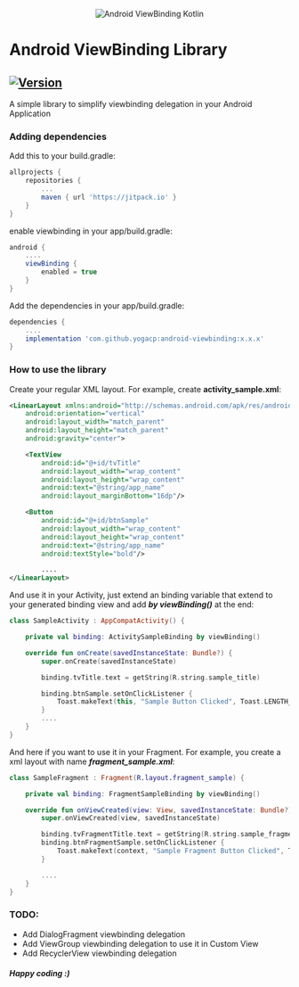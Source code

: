 <p align="center">
<img alt="Android ViewBinding Kotlin" src=https://raw.githubusercontent.com/yogacp/android-viewbinding/master/assets/android_viewbinding_kotlin.png />
</p>

Android ViewBinding Library
========================================================
[![Version](https://img.shields.io/badge/version-1.0.1-green)](https://github.com/yogacp/android-viewbinding/releases/tag/1.0.1)
----------------------------------------------------------

A simple library to simplify viewbinding delegation in your Android Application

### Adding dependencies
Add this to your build.gradle:
```groovy
allprojects {
	repositories {
		...
		maven { url 'https://jitpack.io' }
	}
}
```

enable viewbinding in your app/build.gradle:
```groovy
android {
    ....
    viewBinding {
        enabled = true
    }
}
```

Add the dependencies in your app/build.gradle:
```groovy
dependencies {
    ....
    implementation 'com.github.yogacp:android-viewbinding:x.x.x'
}
```

### How to use the library
Create your regular XML layout. For example, create **activity_sample.xml**:
```xml
<LinearLayout xmlns:android="http://schemas.android.com/apk/res/android"
    android:orientation="vertical"
    android:layout_width="match_parent"
    android:layout_height="match_parent"
    android:gravity="center">

    <TextView
        android:id="@+id/tvTitle"
        android:layout_width="wrap_content"
        android:layout_height="wrap_content"
        android:text="@string/app_name"
        android:layout_marginBottom="16dp"/>

    <Button
        android:id="@+id/btnSample"
        android:layout_width="wrap_content"
        android:layout_height="wrap_content"
        android:text="@string/app_name"
        android:textStyle="bold"/>

        ....
</LinearLayout>
```

And use it in your Activity, just extend an binding variable that extend to your generated binding view and add ***by viewBinding()*** at the end:
```kotlin
class SampleActivity : AppCompatActivity() {

    private val binding: ActivitySampleBinding by viewBinding()

    override fun onCreate(savedInstanceState: Bundle?) {
        super.onCreate(savedInstanceState)

        binding.tvTitle.text = getString(R.string.sample_title)

        binding.btnSample.setOnClickListener {
            Toast.makeText(this, "Sample Button Clicked", Toast.LENGTH_SHORT).show()
        }
        ....
    }
}
```

And here if you want to use it in your Fragment. For example, you create a xml layout with name ***fragment_sample.xml***:
```kotlin
class SampleFragment : Fragment(R.layout.fragment_sample) {

    private val binding: FragmentSampleBinding by viewBinding()

    override fun onViewCreated(view: View, savedInstanceState: Bundle?) {
        super.onViewCreated(view, savedInstanceState)

        binding.tvFragmentTitle.text = getString(R.string.sample_fragment_title)
        binding.btnFragmentSample.setOnClickListener {
            Toast.makeText(context, "Sample Fragment Button Clicked", Toast.LENGTH_SHORT).show()
        }

        ....
    }
}
```

### TODO:
- Add DialogFragment viewbinding delegation
- Add ViewGroup viewbinding delegation to use it in Custom View
- Add RecyclerView viewbinding delegation

##### Happy coding :)
